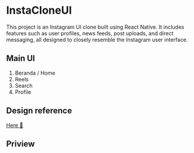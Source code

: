 # InstaCloneUI
This project is an Instagram UI clone built using React Native. It includes features such as user profiles, news feeds, post uploads, and direct messaging, all designed to closely resemble the Instagram user interface.

## Main UI
1. Beranda / Home
2. Reels
3. Search
4. Profile

## Design reference 
<a href="https://www.figma.com/file/RJIMVt5kdilG8r16x2UQTT/Instagram-UI-Screens-(Community)?node-id=0-1646&t=8LGpcHrin9Zta8nA-0">Here 💖</a>

## Priview


